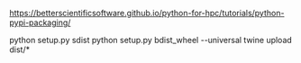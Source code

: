 https://betterscientificsoftware.github.io/python-for-hpc/tutorials/python-pypi-packaging/

python setup.py sdist
python setup.py bdist_wheel --universal
twine upload dist/*